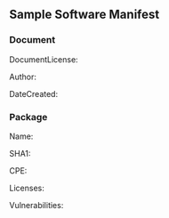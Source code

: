 ## Sample Software Manifest

### Document

DocumentLicense: 

Author:

DateCreated:

### Package

Name:

SHA1:

CPE:

Licenses:

Vulnerabilities:
